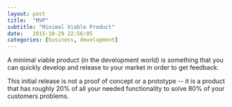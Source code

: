 ```yaml
---
layout: post
title:  "MVP"
subtitle: "Minimal Viable Product"
date:   2015-10-29 22:56:05
categories: [business, development]
---
```


A minimal viable product (in the development world) is something that you can quickly develop and release to your market in order to get feedback.  

This initial release is not a proof of concept or a prototype -- it is a product that has roughly 20% of all your needed functionality to solve 80% of your customers problems.